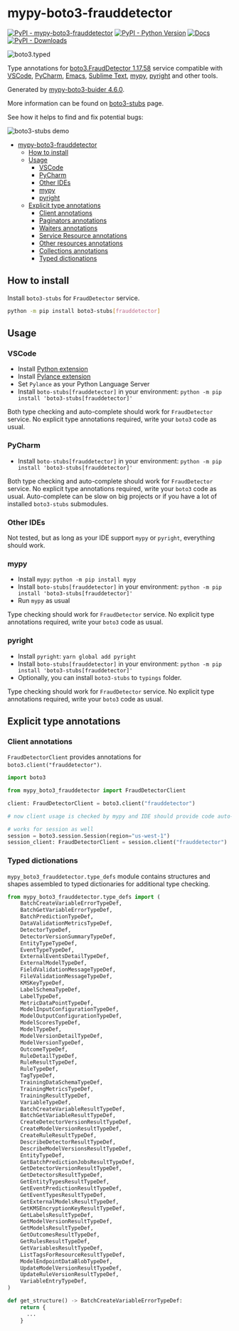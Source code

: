 # mypy-boto3-frauddetector

[![PyPI - mypy-boto3-frauddetector](https://img.shields.io/pypi/v/mypy-boto3-frauddetector.svg?color=blue)](https://pypi.org/project/mypy-boto3-frauddetector)
[![PyPI - Python Version](https://img.shields.io/pypi/pyversions/mypy-boto3-frauddetector.svg?color=blue)](https://pypi.org/project/mypy-boto3-frauddetector)
[![Docs](https://img.shields.io/readthedocs/mypy-boto3-builder.svg?color=blue)](https://mypy-boto3-builder.readthedocs.io/)
[![PyPI - Downloads](https://img.shields.io/pypi/dw/mypy-boto3-frauddetector?color=blue)](https://pypistats.org/packages/mypy-boto3-frauddetector)

![boto3.typed](https://github.com/vemel/mypy_boto3_builder/raw/master/logo.png)

Type annotations for
[boto3.FraudDetector 1.17.58](https://boto3.amazonaws.com/v1/documentation/api/1.17.58/reference/services/frauddetector.html#FraudDetector) service
compatible with
[VSCode](https://code.visualstudio.com/),
[PyCharm](https://www.jetbrains.com/pycharm/),
[Emacs](https://www.gnu.org/software/emacs/),
[Sublime Text](https://www.sublimetext.com/),
[mypy](https://github.com/python/mypy),
[pyright](https://github.com/microsoft/pyright)
and other tools.

Generated by [mypy-boto3-buider 4.6.0](https://github.com/vemel/mypy_boto3_builder).

More information can be found on [boto3-stubs](https://pypi.org/project/boto3-stubs/) page.

See how it helps to find and fix potential bugs:

![boto3-stubs demo](https://github.com/vemel/mypy_boto3_builder/raw/master/demo.gif)

- [mypy-boto3-frauddetector](#mypy-boto3-frauddetector)
  - [How to install](#how-to-install)
  - [Usage](#usage)
    - [VSCode](#vscode)
    - [PyCharm](#pycharm)
    - [Other IDEs](#other-ides)
    - [mypy](#mypy)
    - [pyright](#pyright)
  - [Explicit type annotations](#explicit-type-annotations)
    - [Client annotations](#client-annotations)
    - [Paginators annotations](#paginators-annotations)
    - [Waiters annotations](#waiters-annotations)
    - [Service Resource annotations](#service-resource-annotations)
    - [Other resources annotations](#other-resources-annotations)
    - [Collections annotations](#collections-annotations)
    - [Typed dictionations](#typed-dictionations)

## How to install

Install `boto3-stubs` for `FraudDetector` service.

```bash
python -m pip install boto3-stubs[frauddetector]
```

## Usage

### VSCode

- Install [Python extension](https://marketplace.visualstudio.com/items?itemName=ms-python.python)
- Install [Pylance extension](https://marketplace.visualstudio.com/items?itemName=ms-python.vscode-pylance)
- Set `Pylance` as your Python Language Server
- Install `boto-stubs[frauddetector]` in your environment: `python -m pip install 'boto3-stubs[frauddetector]'`

Both type checking and auto-complete should work for `FraudDetector` service.
No explicit type annotations required, write your `boto3` code as usual.

### PyCharm

- Install `boto-stubs[frauddetector]` in your environment: `python -m pip install 'boto3-stubs[frauddetector]'`

Both type checking and auto-complete should work for `FraudDetector` service.
No explicit type annotations required, write your `boto3` code as usual.
Auto-complete can be slow on big projects or if you have a lot of installed `boto3-stubs` submodules.

### Other IDEs

Not tested, but as long as your IDE support `mypy` or `pyright`, everything should work.

### mypy

- Install `mypy`: `python -m pip install mypy`
- Install `boto-stubs[frauddetector]` in your environment: `python -m pip install 'boto3-stubs[frauddetector]'`
- Run `mypy` as usual

Type checking should work for `FraudDetector` service.
No explicit type annotations required, write your `boto3` code as usual.

### pyright

- Install `pyright`: `yarn global add pyright`
- Install `boto-stubs[frauddetector]` in your environment: `python -m pip install 'boto3-stubs[frauddetector]'`
- Optionally, you can install `boto3-stubs` to `typings` folder.

Type checking should work for `FraudDetector` service.
No explicit type annotations required, write your `boto3` code as usual.

## Explicit type annotations

### Client annotations

`FraudDetectorClient` provides annotations for `boto3.client("frauddetector")`.

```python
import boto3

from mypy_boto3_frauddetector import FraudDetectorClient

client: FraudDetectorClient = boto3.client("frauddetector")

# now client usage is checked by mypy and IDE should provide code auto-complete

# works for session as well
session = boto3.session.Session(region="us-west-1")
session_client: FraudDetectorClient = session.client("frauddetector")
```








### Typed dictionations

`mypy_boto3_frauddetector.type_defs` module contains structures and shapes assembled
to typed dictionaries for additional type checking.

```python
from mypy_boto3_frauddetector.type_defs import (
    BatchCreateVariableErrorTypeDef,
    BatchGetVariableErrorTypeDef,
    BatchPredictionTypeDef,
    DataValidationMetricsTypeDef,
    DetectorTypeDef,
    DetectorVersionSummaryTypeDef,
    EntityTypeTypeDef,
    EventTypeTypeDef,
    ExternalEventsDetailTypeDef,
    ExternalModelTypeDef,
    FieldValidationMessageTypeDef,
    FileValidationMessageTypeDef,
    KMSKeyTypeDef,
    LabelSchemaTypeDef,
    LabelTypeDef,
    MetricDataPointTypeDef,
    ModelInputConfigurationTypeDef,
    ModelOutputConfigurationTypeDef,
    ModelScoresTypeDef,
    ModelTypeDef,
    ModelVersionDetailTypeDef,
    ModelVersionTypeDef,
    OutcomeTypeDef,
    RuleDetailTypeDef,
    RuleResultTypeDef,
    RuleTypeDef,
    TagTypeDef,
    TrainingDataSchemaTypeDef,
    TrainingMetricsTypeDef,
    TrainingResultTypeDef,
    VariableTypeDef,
    BatchCreateVariableResultTypeDef,
    BatchGetVariableResultTypeDef,
    CreateDetectorVersionResultTypeDef,
    CreateModelVersionResultTypeDef,
    CreateRuleResultTypeDef,
    DescribeDetectorResultTypeDef,
    DescribeModelVersionsResultTypeDef,
    EntityTypeDef,
    GetBatchPredictionJobsResultTypeDef,
    GetDetectorVersionResultTypeDef,
    GetDetectorsResultTypeDef,
    GetEntityTypesResultTypeDef,
    GetEventPredictionResultTypeDef,
    GetEventTypesResultTypeDef,
    GetExternalModelsResultTypeDef,
    GetKMSEncryptionKeyResultTypeDef,
    GetLabelsResultTypeDef,
    GetModelVersionResultTypeDef,
    GetModelsResultTypeDef,
    GetOutcomesResultTypeDef,
    GetRulesResultTypeDef,
    GetVariablesResultTypeDef,
    ListTagsForResourceResultTypeDef,
    ModelEndpointDataBlobTypeDef,
    UpdateModelVersionResultTypeDef,
    UpdateRuleVersionResultTypeDef,
    VariableEntryTypeDef,
)

def get_structure() -> BatchCreateVariableErrorTypeDef:
    return {
      ...
    }
```
